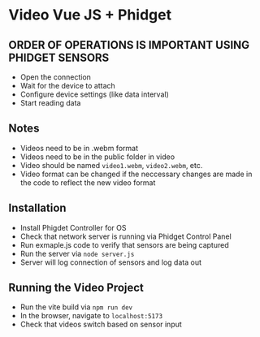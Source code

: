# Video Vue JS + Phidget

## ORDER OF OPERATIONS IS IMPORTANT USING PHIDGET SENSORS
- Open the connection
- Wait for the device to attach
- Configure device settings (like data interval)
- Start reading data

## Notes
- Videos need to be in .webm format
- Videos need to be in the public folder in video
- Video should be named `video1.webm`, `video2.webm`, etc.
- Video format can be changed if the neccessary changes are made in the code to reflect the new video format

## Installation
- Install Phigdet Controller for OS
- Check that network server is running via Phidget Control Panel
- Run exmaple.js code to verify that sensors are being captured
- Run the server via `node server.js`
- Server will log connection of sensors and log data out

## Running the Video Project
- Run the vite build via `npm run dev`
- In the browser, navigate to `localhost:5173`
- Check that videos switch based on sensor input